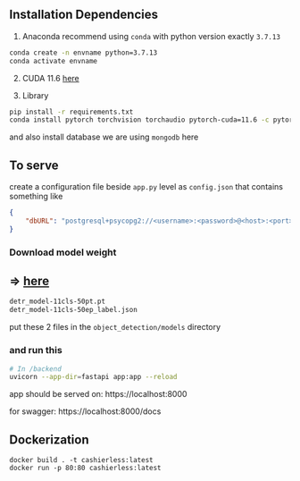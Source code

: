 ## Installation Dependencies

1. Anaconda
recommend using ``conda`` with python version exactly ``3.7.13`` 

```bash
conda create -n envname python=3.7.13
conda activate envname
```
2. CUDA 11.6
[here](https://developer.nvidia.com/cuda-11-6-0-download-archive)

3. Library
```bash
pip install -r requirements.txt
conda install pytorch torchvision torchaudio pytorch-cuda=11.6 -c pytorch -c nvidia
```
and also install database we are using ``mongodb`` here

## To serve 

create a configuration file beside ``app.py`` level as ``config.json`` that contains something like
```json
{
    "dbURL": "postgresql+psycopg2://<username>:<password>@<host>:<port>/cashierless",
}
```

### Download model weight

=> [here](https://drive.google.com/drive/u/1/folders/1UC5hN7XFMqM7JdM_itv9dfEzj1l9YEE3)
-------------------------
```bash
detr_model-11cls-50pt.pt
detr_model-11cls-50ep_label.json
```
put these 2 files in the ```object_detection/models``` directory 

### and run this

```bash
# In /backend
uvicorn --app-dir=fastapi app:app --reload 
``` 

app should be served on: https://localhost:8000

for swagger: https://localhost:8000/docs



## Dockerization

```
docker build . -t cashierless:latest
docker run -p 80:80 cashierless:latest
```